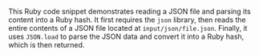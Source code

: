This Ruby code snippet demonstrates reading a JSON file and parsing its content into a Ruby hash. It first requires the `json` library, then reads the entire contents of a JSON file located at `input/json/file.json`. Finally, it uses `JSON.load` to parse the JSON data and convert it into a Ruby hash, which is then returned.
